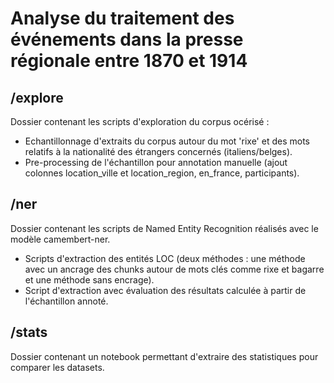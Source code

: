 # Analyse du traitement des événements dans la presse régionale entre 1870 et 1914

## /explore
Dossier contenant les scripts d'exploration du corpus océrisé :
* Echantillonnage d'extraits du corpus autour du mot 'rixe' et des mots relatifs à la nationalité des étrangers concernés (italiens/belges).
* Pre-processing de l'échantillon pour annotation manuelle (ajout colonnes location_ville et location_region, en_france, participants).

## /ner
Dossier contenant les scripts de Named Entity Recognition réalisés avec le modèle camembert-ner.
* Scripts d'extraction des entités LOC (deux méthodes : une méthode avec un ancrage des chunks autour de mots clés comme rixe et bagarre et une méthode sans encrage).
* Script d'extraction avec évaluation des résultats calculée à partir de l'échantillon annoté.

## /stats
Dossier contenant un notebook permettant d'extraire des statistiques pour comparer les datasets.
